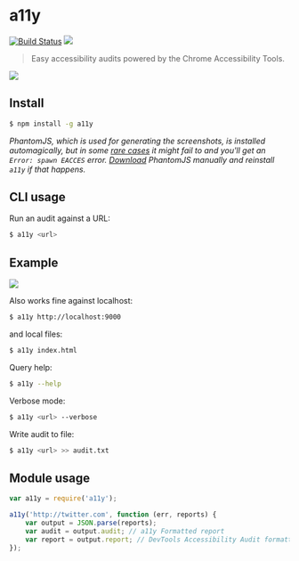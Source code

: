 # a11y

[![Build Status](http://img.shields.io/travis/addyosmani/a11y/master.svg?style=flat)](https://travis-ci.org/addyosmani/a11y?style=flat) ![](http://img.shields.io/badge/unicorn-approved-ff69b4.svg?style=flat)

> Easy accessibility audits powered by the Chrome Accessibility Tools.

![](http://i.imgur.com/W3cfB0R.png)


## Install

```sh
$ npm install -g a11y
```

*PhantomJS, which is used for generating the screenshots, is installed automagically, but in some [rare cases](https://github.com/Obvious/phantomjs/issues/102) it might fail to and you'll get an `Error: spawn EACCES` error. [Download](http://phantomjs.org/download.html) PhantomJS manually and reinstall `a11y` if that happens.*


## CLI usage

Run an audit against a URL:

```sh
$ a11y <url>
```

## Example

![](http://i.imgur.com/52cHKKE.png)

Also works fine against localhost:

```sh
$ a11y http://localhost:9000
```

and local files:

```sh
$ a11y index.html
```

Query help:

```sh
$ a11y --help
```

Verbose mode:

```sh
$ a11y <url> --verbose
```

Write audit to file:

```sh
$ a11y <url> >> audit.txt
```

## Module usage

```js
var a11y = require('a11y');

a11y('http://twitter.com', function (err, reports) {
    var output = JSON.parse(reports);
    var audit = output.audit; // a11y Formatted report
    var report = output.report; // DevTools Accessibility Audit formatted report
});
```
